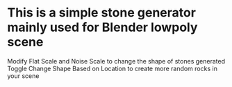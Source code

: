 # This is a simple stone generator mainly used for Blender lowpoly scene
  Modify Flat Scale and Noise Scale to change the shape of stones generated
  Toggle Change Shape Based on Location to create more random rocks in your scene
